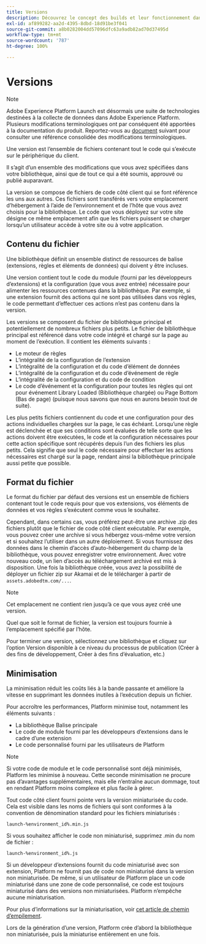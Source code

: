 ```yaml
---
title: Versions
description: Découvrez le concept des builds et leur fonctionnement dans Adobe Experience Platform.
exl-id: af899282-aa2d-4395-8dbd-18d91be3f041
source-git-commit: a8b0282004dd57096dfc63a9adb82ad70d37495d
workflow-type: tm+mt
source-wordcount: '787'
ht-degree: 100%

---
```


# Versions

>[!NOTE]
>
>Adobe Experience Platform Launch est désormais une suite de technologies destinées à la collecte de données dans Adobe Experience Platform. Plusieurs modifications terminologiques ont par conséquent été apportées à la documentation du produit. Reportez-vous au [document](../../term-updates.md) suivant pour consulter une référence consolidée des modifications terminologiques.

Une version est l’ensemble de fichiers contenant tout le code qui s’exécute sur le périphérique du client.

Il s’agit d’un ensemble des modifications que vous avez spécifiées dans votre bibliothèque, ainsi que de tout ce qui a été soumis, approuvé ou publié auparavant.

La version se compose de fichiers de code côté client qui se font référence les uns aux autres. Ces fichiers sont transférés vers votre emplacement d’hébergement à l’aide de l’environnement et de l’hôte que vous avez choisis pour la bibliothèque. Le code que vous déployez sur votre site désigne ce même emplacement afin que les fichiers puissent se charger lorsqu’un utilisateur accède à votre site ou à votre application.

## Contenu du fichier

Une bibliothèque définit un ensemble distinct de ressources de balise (extensions, règles et éléments de données) qui doivent y être incluses.

Une version contient tout le code du module (fourni par les développeurs d’extensions) et la configuration (que vous avez entrée) nécessaire pour alimenter les ressources contenues dans la bibliothèque. Par exemple, si une extension fournit des actions qui ne sont pas utilisées dans vos règles, le code permettant d’effectuer ces actions n’est pas contenu dans la version.

Les versions se composent du fichier de bibliothèque principal et potentiellement de nombreux fichiers plus petits. Le fichier de bibliothèque principal est référencé dans votre code intégré et chargé sur la page au moment de l’exécution. Il contient les éléments suivants :

* Le moteur de règles
* L’intégralité de la configuration de l’extension
* L’intégralité de la configuration et du code d’élément de données
* L’intégralité de la configuration et du code d’événement de règle
* L’intégralité de la configuration et du code de condition
* Le code d’événement et la configuration pour toutes les règles qui ont pour événement Library Loaded (Bibliothèque chargée) ou Page Bottom (Bas de page) (puisque nous savons que nous en aurons besoin tout de suite).

Les plus petits fichiers contiennent du code et une configuration pour des actions individuelles chargées sur la page, le cas échéant. Lorsqu’une règle est déclenchée et que ses conditions sont évaluées de telle sorte que les actions doivent être exécutées, le code et la configuration nécessaires pour cette action spécifique sont récupérés depuis l’un des fichiers les plus petits. Cela signifie que seul le code nécessaire pour effectuer les actions nécessaires est chargé sur la page, rendant ainsi la bibliothèque principale aussi petite que possible.

## Format du fichier

Le format du fichier par défaut des versions est un ensemble de fichiers contenant tout le code requis pour que vos extensions, vos éléments de données et vos règles s’exécutent comme vous le souhaitez.

Cependant, dans certains cas, vous préférez peut-être une archive .zip des fichiers plutôt que le fichier de code côté client exécutable. Par exemple, vous pouvez créer une archive si vous hébergez vous-même votre version et si souhaitez l’utiliser dans un autre déploiement. Si vous fournissez des données dans le chemin d’accès d’auto-hébergement du champ de la bibliothèque, vous pouvez enregistrer votre environnement. Avec votre nouveau code, un lien d’accès au téléchargement archivé est mis à disposition. Une fois la bibliothèque créée, vous avez la possibilité de déployer un fichier zip sur Akamai et de le télécharger à partir de `assets.adobedtm.com/...`.

>[!NOTE]
>
>Cet emplacement ne contient rien jusqu’à ce que vous ayez créé une version.

Quel que soit le format de fichier, la version est toujours fournie à l’emplacement spécifié par l’hôte.

Pour terminer une version, sélectionnez une bibliothèque et cliquez sur l’option Version disponible à ce niveau du processus de publication (Créer à des fins de développement, Créer à des fins d’évaluation, etc.)

## Minimisation

La minimisation réduit les coûts liés à la bande passante et améliore la vitesse en supprimant les données inutiles à l’exécution depuis un fichier.

Pour accroître les performances, Platform minimise tout, notamment les éléments suivants :

* La bibliothèque Balise principale
* Le code de module fourni par les développeurs d’extensions dans le cadre d’une extension
* Le code personnalisé fourni par les utilisateurs de Platform 

>[!NOTE]
>
>Si votre code de module et le code personnalisé sont déjà minimisés, Platform les minimise à nouveau. Cette seconde minimisation ne procure pas d’avantages supplémentaires, mais elle n’entraîne aucun dommage, tout en rendant Platform moins complexe et plus facile à gérer.

Tout code côté client fourni pointe vers la version miniaturisée du code. Cela est visible dans les noms de fichiers qui sont conformes à la convention de dénomination standard pour les fichiers miniaturisés :

`launch-%environment_id%.min.js`

Si vous souhaitez afficher le code non miniaturisé, supprimez .min du nom de fichier :

`launch-%environment_id%.js`

Si un développeur d’extensions fournit du code miniaturisé avec son extension, Platform ne fournit pas de code non miniaturisé dans la version non miniaturisée. De même, si un utilisateur de Platform place un code miniaturisé dans une zone de code personnalisé, ce code est toujours miniaturisé dans des versions non miniaturisées. Platform n’empêche aucune miniaturisation.

Pour plus d’informations sur la miniaturisation, voir [cet article de chemin d’empilement](https://blog.stackpath.com/glossary/minification/).

Lors de la génération d’une version, Platform crée d’abord la bibliothèque non miniaturisée, puis la miniaturise entièrement en une fois.
